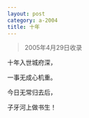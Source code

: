```yaml
---
layout: post
category: a-2004
title: 十年
---
```


> 2005年4月29日收录

十年入世城府深，

一事无成心机重。

今日无常归去后，

子牙河上做书生！